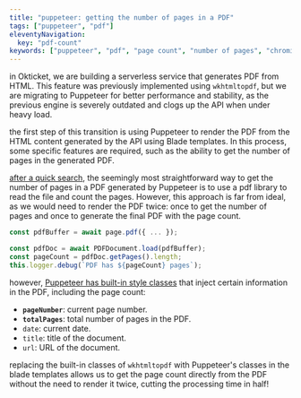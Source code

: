 ```yaml
---
title: "puppeteer: getting the number of pages in a PDF"
tags: ["puppeteer", "pdf"]
eleventyNavigation:
  key: "pdf-count"
keywords: ["puppeteer", "pdf", "page count", "number of pages", "chromium", "wkhtmltopdf"]
---
```


in Okticket, we are building a serverless service that generates PDF from HTML.
This feature was previously implemented using `wkhtmltopdf`,
but we are migrating to Puppeteer for better performance and stability, as
the previous engine is severely outdated and clogs up the API when under heavy
load.

the first step of this transition is using Puppeteer to render the PDF from the
HTML content generated by the API using Blade templates. In this process, some
specific features are required, such as the ability to get the number of pages
in the generated PDF.

[after a quick search](https://github.com/puppeteer/puppeteer/issues/9550),
the seemingly most straightforward way to get the number of pages in a PDF
generated by Puppeteer is to use a pdf library to read the file and count the
pages. However, this approach is far from ideal, as we would need to render the
PDF twice: once to get the number of pages and once to generate the final PDF
with the page count.

```typescript
const pdfBuffer = await page.pdf({ ... });

const pdfDoc = await PDFDocument.load(pdfBuffer);
const pageCount = pdfDoc.getPages().length;
this.logger.debug(`PDF has ${pageCount} pages`);
```

however, [Puppeteer has built-in style classes](https://github.com/puppeteer/puppeteer/issues/5345)
that inject certain information in the PDF, including the page count:

- <b><code>pageNumber</code></b>: current page number.
- <b><code>totalPages</code></b>: total number of pages in the PDF.
- <code>date</code>: current date.
- <code>title</code>: title of the document.
- <code>url</code>: URL of the document.

replacing the built-in classes of `wkhtmltopdf` with Puppeteer's classes in the
blade templates allows us to get the page count directly from the PDF without
the need to render it twice, cutting the processing time in half!
